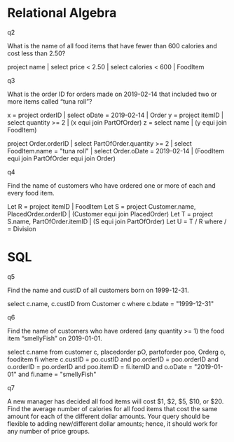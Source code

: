 # Relational Algebra
q2

What is the name of all food items that have fewer than 600 calories and cost less than 2.50?

project name | select price < 2.50 | select calories < 600 | FoodItem

q3

What is the order ID for orders made on 2019-02-14 that included two or more items called “tuna roll”?

x = project orderID | select oDate = 2019-02-14 | Order
y = project itemID | select quantity >= 2 | (x equi join PartOfOrder)
z = select name | (y equi join FoodItem)

project Order.orderID | select PartOfOrder.quantity >= 2 | select FoodItem.name = "tuna roll" | select Order.oDate = 2019-02-14 | (FoodItem equi join PartOfOrder equi join Order)

q4

Find the name of customers who have ordered one or more of each and every food item.

Let R = project itemID | FoodItem
Let S = project Customer.name, PlacedOrder.orderID | (Customer equi join PlacedOrder)
Let T = project S.name, PartOfOrder.itemID | (S equi join PartOfOrder)
Let U = T / R
where / = Division


# SQL
q5

Find the name and custID of all customers born on 1999-12-31.

select c.name, c.custID from Customer c where c.bdate = "1999-12-31"

q6

Find the name of customers who have ordered (any quantity >= 1) the food item “smellyFish” on 2019-01-01.

select c.name from customer c, placedorder pO, partoforder poo, Orderg o, fooditem fi
where c.custID = po.custID 
and
po.orderID = poo.orderID
and
o.orderID = po.orderID
and
poo.itemID = fi.itemID
and
o.oDate = "2019-01-01"
and
fi.name = "smellyFish"


q7

A new manager has decided all food items will cost $1, $2, $5, $10, or $20. Find the average number of calories for all food items that cost the same amount for each of the different dollar amounts. Your query should be flexible to adding new/different dollar amounts; hence, it should work for any number of price groups.